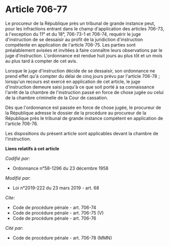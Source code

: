 # Article 706-77

Le procureur de la République près un tribunal de grande instance peut, pour les infractions entrant dans le champ
d'application des articles 706-73, à l'exception du 11° et du 18°, 706-73-1 et 706-74, requérir le juge d'instruction de se
dessaisir au profit de la juridiction d'instruction compétente en application de l'article 706-75. Les parties sont
préalablement avisées et invitées à faire connaître leurs observations par le juge d'instruction. L'ordonnance est rendue
huit jours au plus tôt et un mois au plus tard à compter de cet avis.

Lorsque le juge d'instruction décide de se dessaisir, son ordonnance ne prend effet qu'à compter du délai de cinq jours prévu
par l'article 706-78 ; lorsqu'un recours est exercé en application de cet article, le juge d'instruction demeure saisi
jusqu'à ce que soit porté à sa connaissance l'arrêt de la chambre de l'instruction passé en force de chose jugée ou celui de
la chambre criminelle de la Cour de cassation.

Dès que l'ordonnance est passée en force de chose jugée, le procureur de la République adresse le dossier de la procédure au
procureur de la République près le tribunal de grande instance compétent en application de l'article 706-76.

Les dispositions du présent article sont applicables devant la chambre de l'instruction.

**Liens relatifs à cet article**

_Codifié par_:

  - Ordonnance n°58-1296 du 23 décembre 1958

_Modifié par_:

  - Loi n°2019-222 du 23 mars 2019 - art. 68

_Cite_:

  - Code de procédure pénale - art. 706-74
  - Code de procédure pénale - art. 706-75 (V)
  - Code de procédure pénale - art. 706-76

_Cité par_:

  - Code de procédure pénale - art. 706-78 (MMN)
